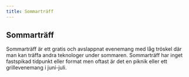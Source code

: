 ```yaml
---
title: Sommarträff
---
```

## Sommarträff

Sommarträff är ett gratis och avslappnat evenemang med låg tröskel där man kan träffa andra teknologer under sommaren. Sommarträff har inget fastspikad tidpunkt eller format men oftast är det en piknik eller ett grillevenemang i juni-juli.
